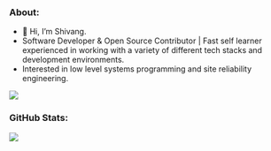 ### About:
- 👋 Hi, I’m Shivang.
- Software Developer & Open Source Contributor | Fast self learner experienced in working with a variety of different tech stacks and development
environments.
- Interested in low level systems programming and site reliability engineering.

[![](https://visitcount.itsvg.in/api?id=shivkr6&icon=1&color=12)](https://visitcount.itsvg.in)
### GitHub Stats:
![](https://github-readme-stats.vercel.app/api/top-langs/?username=shivkr6&theme=nord&hide_border=false&include_all_commits=false&count_private=false&layout=compact)
<!---
shivkr6/shivkr6 is a ✨ special ✨ repository because its `README.md` (this file) appears on your GitHub profile.
You can click the Preview link to take a look at your changes.
--->
